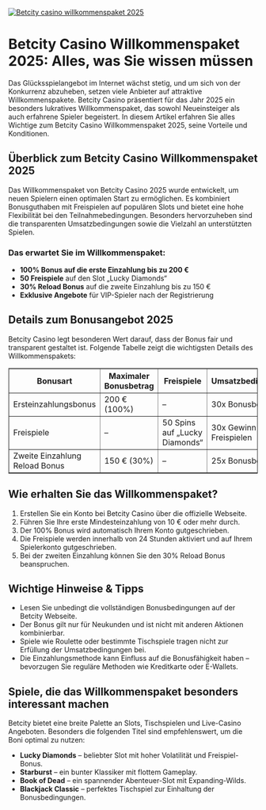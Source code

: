 [![Betcity casino willkommenspaket 2025](https://123-caf.pages.dev/gitsignup.png)](https://vrmoo.ru/Bt82HjjY)

<h1>Betcity Casino Willkommenspaket 2025: Alles, was Sie wissen müssen</h1>  <p>Das Glücksspielangebot im Internet wächst stetig, und um sich von der Konkurrenz abzuheben, setzen viele Anbieter auf attraktive Willkommenspakete. Betcity Casino präsentiert für das Jahr 2025 ein besonders lukratives Willkommenspaket, das sowohl Neueinsteiger als auch erfahrene Spieler begeistert. In diesem Artikel erfahren Sie alles Wichtige zum Betcity Casino Willkommenspaket 2025, seine Vorteile und Konditionen.</p>  <h2>Überblick zum Betcity Casino Willkommenspaket 2025</h2>  <p>Das Willkommenspaket von Betcity Casino 2025 wurde entwickelt, um neuen Spielern einen optimalen Start zu ermöglichen. Es kombiniert Bonusguthaben mit Freispielen auf populären Slots und bietet eine hohe Flexibilität bei den Teilnahmebedingungen. Besonders hervorzuheben sind die transparenten Umsatzbedingungen sowie die Vielzahl an unterstützten Spielen.</p>  <h3>Das erwartet Sie im Willkommenspaket:</h3>  <ul>   <li><strong>100% Bonus auf die erste Einzahlung bis zu 200 €</strong></li>   <li><strong>50 Freispiele</strong> auf den Slot „Lucky Diamonds“</li>   <li><strong>30% Reload Bonus</strong> auf die zweite Einzahlung bis zu 150 €</li>   <li><strong>Exklusive Angebote</strong> für VIP-Spieler nach der Registrierung</li> </ul>  <h2>Details zum Bonusangebot 2025</h2>  <p>Betcity Casino legt besonderen Wert darauf, dass der Bonus fair und transparent gestaltet ist. Folgende Tabelle zeigt die wichtigsten Details des Willkommenspakets:</p>  <table border="1" cellpadding="8" cellspacing="0" style="border-collapse: collapse; width: 100%; max-width: 600px;">   <thead>     <tr>       <th>Bonusart</th>       <th>Maximaler Bonusbetrag</th>       <th>Freispiele</th>       <th>Umsatzbedingungen</th>       <th>Gültigkeitsdauer</th>     </tr>   </thead>   <tbody>     <tr>       <td>Ersteinzahlungsbonus</td>       <td>200 € (100%)</td>       <td>–</td>       <td>30x Bonusbetrag</td>       <td>30 Tage</td>     </tr>     <tr>       <td>Freispiele</td>       <td>–</td>       <td>50 Spins auf „Lucky Diamonds“</td>       <td>30x Gewinn aus Freispielen</td>       <td>7 Tage</td>     </tr>     <tr>       <td>Zweite Einzahlung Reload Bonus</td>       <td>150 € (30%)</td>       <td>–</td>       <td>25x Bonusbetrag</td>       <td>30 Tage</td>     </tr>   </tbody> </table>  <h2>Wie erhalten Sie das Willkommenspaket?</h2>  <ol>   <li>Erstellen Sie ein Konto bei Betcity Casino über die offizielle Webseite.</li>   <li>Führen Sie Ihre erste Mindesteinzahlung von 10 € oder mehr durch.</li>   <li>Der 100% Bonus wird automatisch Ihrem Konto gutgeschrieben.</li>   <li>Die Freispiele werden innerhalb von 24 Stunden aktiviert und auf Ihrem Spielerkonto gutgeschrieben.</li>   <li>Bei der zweiten Einzahlung können Sie den 30% Reload Bonus beanspruchen.</li> </ol>  <h2>Wichtige Hinweise & Tipps</h2>  <ul>   <li>Lesen Sie unbedingt die vollständigen Bonusbedingungen auf der Betcity Webseite.</li>   <li>Der Bonus gilt nur für Neukunden und ist nicht mit anderen Aktionen kombinierbar.</li>   <li>Spiele wie Roulette oder bestimmte Tischspiele tragen nicht zur Erfüllung der Umsatzbedingungen bei.</li>   <li>Die Einzahlungsmethode kann Einfluss auf die Bonusfähigkeit haben – bevorzugen Sie reguläre Methoden wie Kreditkarte oder E-Wallets.</li> </ul>  <h2>Spiele, die das Willkommenspaket besonders interessant machen</h2>  <p>Betcity bietet eine breite Palette an Slots, Tischspielen und Live-Casino Angeboten. Besonders die folgenden Titel sind empfehlenswert, um die Boni optimal zu nutzen:</p>  <ul>   <li><strong>Lucky Diamonds</strong> – beliebter Slot mit hoher Volatilität und Freispiel-Bonus.</li>   <li><strong>Starburst</strong> – ein bunter Klassiker mit flottem Gameplay.</li>   <li><strong>Book of Dead</strong> – ein spannender Abenteuer-Slot mit Expanding-Wilds.</li>   <li><strong>Blackjack Classic</strong> – perfektes Tischspiel zur Einhaltung der Bonusbedingungen.</li> </ul>